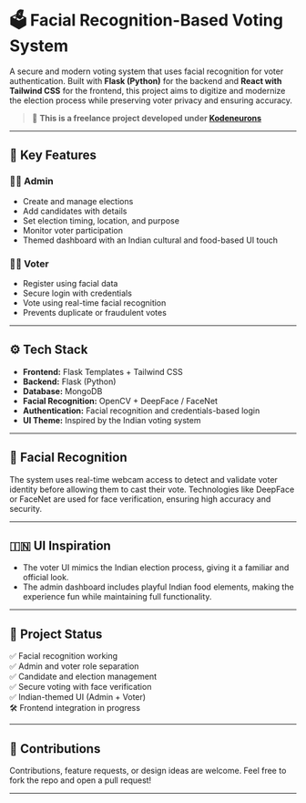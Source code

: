 # 🗳️ Facial Recognition-Based Voting System

A secure and modern voting system that uses facial recognition for voter authentication. Built with **Flask (Python)** for the backend and **React with Tailwind CSS** for the frontend, this project aims to digitize and modernize the election process while preserving voter privacy and ensuring accuracy.

> 🎯 **This is a freelance project developed under [Kodeneurons](https://kodeneurons.tech)**

---

## 🔐 Key Features

### 👨‍💼 Admin
- Create and manage elections
- Add candidates with details
- Set election timing, location, and purpose
- Monitor voter participation
- Themed dashboard with an Indian cultural and food-based UI touch

### 🧑‍💻 Voter
- Register using facial data
- Secure login with credentials
- Vote using real-time facial recognition
- Prevents duplicate or fraudulent votes

---

## ⚙️ Tech Stack

- **Frontend:** Flask Templates + Tailwind CSS
- **Backend:** Flask (Python)
- **Database:** MongoDB
- **Facial Recognition:** OpenCV + DeepFace / FaceNet
- **Authentication:** Facial recognition and credentials-based login
- **UI Theme:** Inspired by the Indian voting system

---

## 📸 Facial Recognition

The system uses real-time webcam access to detect and validate voter identity before allowing them to cast their vote. Technologies like DeepFace or FaceNet are used for face verification, ensuring high accuracy and security.

---


## 🇮🇳 UI Inspiration

- The voter UI mimics the Indian election process, giving it a familiar and official look.
- The admin dashboard includes playful Indian food elements, making the experience fun while maintaining full functionality.

---

## 🚀 Project Status

✅ Facial recognition working  
✅ Admin and voter role separation  
✅ Candidate and election management  
✅ Secure voting with face verification  
✅ Indian-themed UI (Admin + Voter)  
🛠️ Frontend integration in progress  

---

## 🤝 Contributions

Contributions, feature requests, or design ideas are welcome. Feel free to fork the repo and open a pull request!

---

